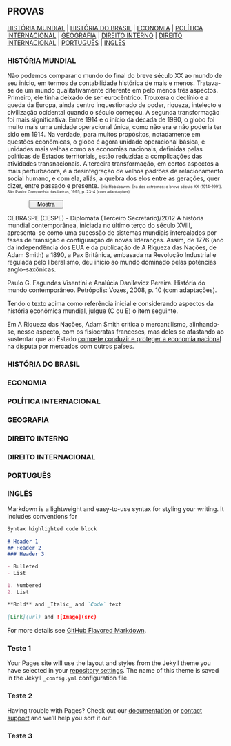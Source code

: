 ## PROVAS 
[HISTÓRIA MUNDIAL](https://concursado.github.io/diplomata/#historia-mundial) |
[HISTÓRIA DO BRASIL](https://concursado.github.io/diplomata/#historia-do-brasil) |
[ECONOMIA](https://concursado.github.io/diplomata/#economia) |
[POLÍTICA INTERNACIONAL](https://concursado.github.io/diplomata/#politica-internacional) |
[GEOGRAFIA](https://concursado.github.io/diplomata/#geografia) |
[DIREITO INTERNO](https://concursado.github.io/diplomata/#direito-interno) |
[DIREITO INTERNACIONAL](https://concursado.github.io/diplomata/#direito-internacional) |
[PORTUGUÊS](https://concursado.github.io/diplomata/#portugues) |
[INGLÊS](https://concursado.github.io/diplomata/#ingles)

### HISTÓRIA MUNDIAL

 Não podemos comparar o mundo do final do breve século XX ao mundo de seu início, em termos de contabilidade histórica de mais e menos. Tratava-se de um mundo qualitativamente diferente em pelo menos três aspectos. Primeiro, ele tinha deixado de ser eurocêntrico. Trouxera o declínio e a queda da Europa, ainda centro inquestionado de poder, riqueza, intelecto e civilização ocidental quando o século começou. A segunda transformação foi mais significativa. Entre 1914 e o início da década de 1990, o globo foi muito mais uma unidade operacional única, como não era e não poderia ter sido em 1914. Na verdade, para muitos propósitos, notadamente em questões econômicas, o globo é agora unidade operacional básica, e unidades mais velhas como as economias nacionais, definidas pelas políticas de Estados territoriais, estão reduzidas a complicações das atividades transnacionais. A terceira transformação, em certos aspectos a mais perturbadora, é a desintegração de velhos padrões de relacionamento social humano, e com ela, aliás, a quebra dos elos entre as gerações, quer dizer, entre passado e presente. <a style="font-size:9px"> Eric Hobsbawm. Era dos extremos: o breve século XX (1914–1991). São Paulo: Companhia das Letras, 1995, p. 23-4 (com adaptações)</a>
    

<div class="divspoiler">
<input id="xs" type="button" value="Mostra" style="margin-left: 50px; padding: 0px; width: 80px; " onclick="if (this.parentNode.nextSibling.childNodes[0].style.display != '') { this.parentNode.nextSibling.childNodes[0].style.display = ''; this.value = 'Ocultar'; } else { this.parentNode.nextSibling.childNodes[0].style.display = 'none'; this.value = 'Mostrar'; }" />
</div><div><div class="spoiler" style="display: none;">
Aqui o conteúdo que queremos ocultar
</div></div>

<div class="pre-spoiler">


 <div class="pre-spoiler">

  

  





















CEBRASPE (CESPE) - Diplomata (Terceiro Secretário)/2012
A história mundial contemporânea, iniciada no último terço do século XVIII, apresenta-se como uma sucessão de sistemas mundiais intercalados por fases de transição e configuração de novas lideranças. Assim, de 1776 (ano da independência dos EUA e da publicação de A Riqueza das Nações, de Adam Smith) a 1890, a Pax Britânica, embasada na Revolução Industrial e regulada pelo liberalismo, deu início ao mundo dominado pelas potências anglo-saxônicas.
 
Paulo G. Fagundes Visentini e Analúcia Danilevicz Pereira. História do mundo contemporâneo. Petrópolis: Vozes, 2008, p. 10 (com adaptações).

Tendo o texto acima como referência inicial e considerando aspectos da história econômica mundial, julgue (C ou E) o item seguinte.

Em A Riqueza das Nações, Adam Smith critica o mercantilismo, alinhando-se, nesse aspecto, com os fisiocratas franceses, mas deles se afastando ao sustentar que ao Estado <a href="#" style="color: #000000" title="Errado">compete conduzir e proteger a economia nacional</a> na disputa por mercados com outros países.


### HISTÓRIA DO BRASIL


### ECONOMIA


### POLÍTICA INTERNACIONAL


### GEOGRAFIA



### DIREITO INTERNO



### DIREITO INTERNACIONAL


### PORTUGUÊS



### INGLÊS













Markdown is a lightweight and easy-to-use syntax for styling your writing. It includes conventions for

```markdown
Syntax highlighted code block

# Header 1
## Header 2
### Header 3

- Bulleted
- List

1. Numbered
2. List

**Bold** and _Italic_ and `Code` text

[Link](url) and ![Image](src)
```

For more details see [GitHub Flavored Markdown](https://guides.github.com/features/mastering-markdown/).

### Teste 1

Your Pages site will use the layout and styles from the Jekyll theme you have selected in your [repository settings](https://github.com/concursado/diplomata/settings). The name of this theme is saved in the Jekyll `_config.yml` configuration file.

### Teste 2

Having trouble with Pages? Check out our [documentation](https://help.github.com/categories/github-pages-basics/) or [contact support](https://github.com/contact) and we’ll help you sort it out.

### Teste 3


